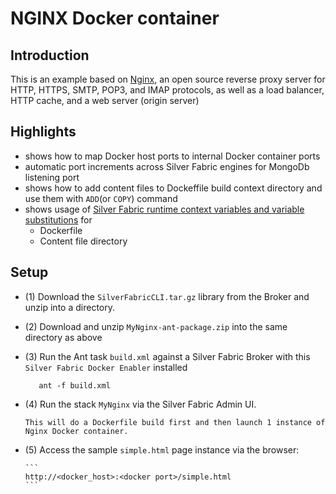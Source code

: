 NGINX Docker container
=========================================================

Introduction
-------------
This is an example based on [Nginx](https://registry.hub.docker.com/u/tutum/mongodb/), an open source reverse proxy server for HTTP, HTTPS, SMTP, POP3, and IMAP protocols, as well as a load balancer, HTTP cache, and a web server (origin server)

Highlights
----------
 - shows how to map Docker host ports to internal Docker container ports
 - automatic port increments across Silver Fabric engines for MongoDb listening port
 - shows how to add content files to Dockeffile build context directory and use them with `ADD`(or `COPY`) command
 - shows usage of [Silver Fabric runtime context variables and variable substitutions](https://github.com/fabrician/docker-enabler/blob/master/examples/images/example_nginx_rcv.gif) for
   - Dockerfile
   - Content file directory

Setup
------

- (1) Download the `SilverFabricCLI.tar.gz` library from the Broker and unzip into a directory.
- (2) Download and unzip `MyNginx-ant-package.zip`  into the same directory as above
- (3) Run the Ant task `build.xml` against a Silver Fabric Broker with this `Silver Fabric Docker Enabler` installed

   ```ant
      ant -f build.xml
   ```
- (4) Run the stack `MyNginx` via the Silver Fabric Admin UI.
      
      This will do a Dockerfile build first and then launch 1 instance of Nginx Docker container.

- (5) Access the sample `simple.html` page instance via the browser:

      ```
      http://<docker_host>:<docker port>/simple.html
      ```
     
